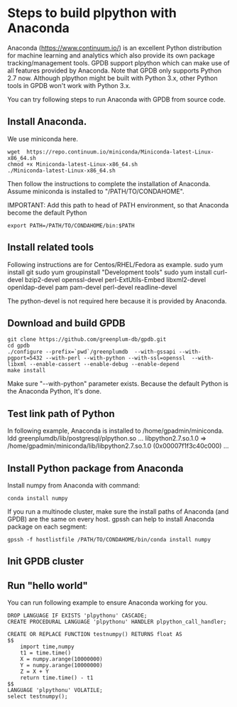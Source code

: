 # Steps to build plpython with Anaconda

Anaconda (https://www.continuum.io/) is an excellent Python distribution for
machine learning and analytics which also provide its own package
tracking/management tools. GPDB support plpython which can make use of all
features provided by Anaconda.  Note that GPDB only supports Python 2.7 now.
Although plpython might be built with Python 3.x, other Python tools in GPDB
won't work with Python 3.x.

You can try following steps to run Anaconda with GPDB from source code.

## Install Anaconda. 
We use miniconda here.

	wget  https://repo.continuum.io/miniconda/Miniconda-latest-Linux-x86_64.sh
	chmod +x Miniconda-latest-Linux-x86_64.sh
	./Miniconda-latest-Linux-x86_64.sh

Then follow the instructions to complete the installation of Anaconda.
Assume miniconda is installed to "/PATH/TO/CONDAHOME".

IMPORTANT: Add this path to head of PATH environment, so that Anaconda become the default Python

	export PATH=/PATH/TO/CONDAHOME/bin:$PATH

## Install related tools
Following instructions are for Centos/RHEL/Fedora as example. 
	sudo yum install git
	sudo yum groupinstall "Development tools"
	sudo yum install curl-devel bzip2-devel openssl-devel perl-ExtUtils-Embed   libxml2-devel  openldap-devel  pam pam-devel  perl-devel  readline-devel 

The python-devel is not required here because it is provided by Anaconda.

## Download and build GPDB
	git clone https://github.com/greenplum-db/gpdb.git
	cd gpdb
	./configure --prefix=`pwd`/greenplumdb  --with-gssapi --with-pgport=5432 --with-perl --with-python --with-ssl=openssl  --with-libxml --enable-cassert --enable-debug --enable-depend
	make install

Make sure "--with-python" parameter exists. Because the default Python is the Anaconda Python, It's done.

## Test link path of Python
In following example, Anaconda is installed to /home/gpadmin/miniconda.
    ldd greenplumdb/lib/postgresql/plpython.so
	...
	libpython2.7.so.1.0 => /home/gpadmin/miniconda/lib/libpython2.7.so.1.0 (0x00007f1f3c40c000)
	...

## Install Python package from Anaconda
Install numpy from Anaconda with command:

	conda install numpy

If you run a multinode cluster, make sure the install paths of Anaconda (and
GPDB) are the same on every host. gpssh can help to install Anaconda package on
each segment:

	gpssh -f hostlistfile /PATH/TO/CONDAHOME/bin/conda install numpy

## Init GPDB cluster

## Run "hello world"
You can run following example to ensure Anaconda working for you.


	DROP LANGUAGE IF EXISTS 'plpythonu' CASCADE;
	CREATE PROCEDURAL LANGUAGE 'plpythonu' HANDLER plpython_call_handler;

	CREATE OR REPLACE FUNCTION testnumpy() RETURNS float AS
	$$
	    import time,numpy
	    t1 = time.time()
	    X = numpy.arange(10000000)
	    Y = numpy.arange(10000000)
	    Z = X + Y
	    return time.time() - t1
	$$
	LANGUAGE 'plpythonu' VOLATILE;
	select testnumpy();

